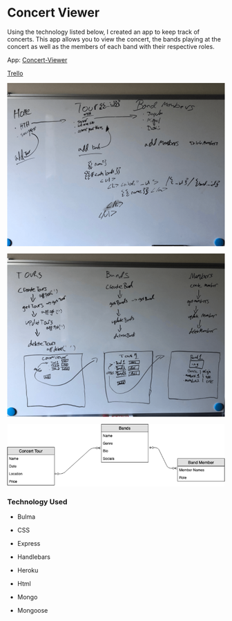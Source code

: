 
# Concert Viewer


Using the technology listed below, I created an app to keep track of concerts. This app allows you to view the concert, the bands playing at the concert as well as the members of each band with their respective roles. 



App: [Concert-Viewer](https://concert-viewer.herokuapp.com/)

[Trello](https://trello.com/b/U7GwgOkF/concert-viewer)

![whiteboarding](IMG-0503.png)


![wireframe](IMG-0504.png)


![ERD](ConcertTour.png)


### Technology Used


* Bulma


* CSS


* Express


* Handlebars


* Heroku


* Html


* Mongo


* Mongoose




